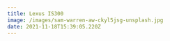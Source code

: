 ```yaml
---
title: Lexus IS300
image: /images/sam-warren-aw-ckyl5jsg-unsplash.jpg
date: 2021-11-18T15:39:05.220Z
---
```

